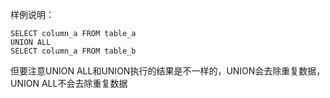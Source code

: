 样例说明：
```
SELECT column_a FROM table_a 
UNION ALL
SELECT column_a FROM table_b 
```

但要注意UNION ALL和UNION执行的结果是不一样的，UNION会去除重复数据，UNION ALL不会去除重复数据
